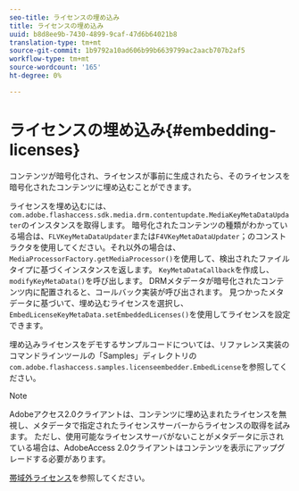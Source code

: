 ```yaml
---
seo-title: ライセンスの埋め込み
title: ライセンスの埋め込み
uuid: b8d8ee9b-7430-4899-9caf-47d6b64021b8
translation-type: tm+mt
source-git-commit: 1b9792a10ad606b99b6639799ac2aacb707b2af5
workflow-type: tm+mt
source-wordcount: '165'
ht-degree: 0%

---
```



# ライセンスの埋め込み{#embedding-licenses}

コンテンツが暗号化され、ライセンスが事前に生成されたら、そのライセンスを暗号化されたコンテンツに埋め込むことができます。

ライセンスを埋め込むには、`com.adobe.flashaccess.sdk.media.drm.contentupdate.MediaKeyMetaDataUpdater`のインスタンスを取得します。 暗号化されたコンテンツの種類がわかっている場合は、`FLVKeyMetaDataUpdater`または`F4VKeyMetaDataUpdater`；のコンストラクタを使用してください。それ以外の場合は、`MediaProcessorFactory.getMediaProcessor()`を使用して、検出されたファイルタイプに基づくインスタンスを返します。 `KeyMetaDataCallback`を作成し、`modifyKeyMetaData()`を呼び出します。 DRMメタデータが暗号化されたコンテンツ内に配置されると、コールバック実装が呼び出されます。 見つかったメタデータに基づいて、埋め込むライセンスを選択し、`EmbedLicenseKeyMetaData.setEmbeddedLicenses()`を使用してライセンスを設定できます。

埋め込みライセンスをデモするサンプルコードについては、リファレンス実装のコマンドラインツールの「Samples」ディレクトリの`com.adobe.flashaccess.samples.licenseembedder.EmbedLicense`を参照してください。

>[!NOTE]
>
>Adobeアクセス2.0クライアントは、コンテンツに埋め込まれたライセンスを無視し、メタデータで指定されたライセンスサーバーからライセンスの取得を試みます。 ただし、使用可能なライセンスサーバがないことがメタデータに示されている場合は、AdobeAccess 2.0クライアントはコンテンツを表示にアップグレードする必要があります。

[帯域外ライセンス](../../aaxs-protecting-content/content-introduction/packaging-options/content-out-of-band-licenses.md)を参照してください。
